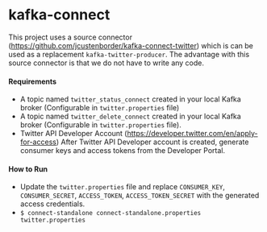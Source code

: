 # kafka-connect

This project uses a source connector (https://github.com/jcustenborder/kafka-connect-twitter) which is can be used as a replacement
`kafka-twitter-producer`. The advantage with this source connector is that we do not have to write any code.

#### Requirements
* A topic named `twitter_status_connect` created in your local Kafka broker (Configurable in `twitter.properties` file)
* A topic named `twitter_delete_connect` created in your local Kafka broker (Configurable in `twitter.properties` file).
* Twitter API Developer Account (https://developer.twitter.com/en/apply-for-access)
  After Twitter API Developer account is created, generate consumer keys and access tokens from the Developer Portal.

#### How to Run
* Update the `twitter.properties` file and replace `CONSUMER_KEY`, `CONSUMER_SECRET`, `ACCESS_TOKEN`, `ACCESS_TOKEN_SECRET` with
the generated access credentials.
* `$ connect-standalone connect-standalone.properties twitter.properties`
